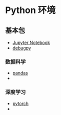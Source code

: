 # Python 环境

## 基本包
* [Jupyter Notebook]()
* [debugpy]()

### 数据科学
* [pandas]()
* 

### 深度学习
* [pytorch]()
* 